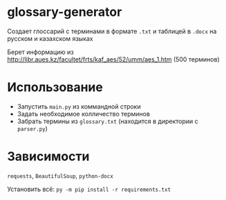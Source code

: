 # glossary-generator
Создает глоссарий с терминами в формате `.txt` и таблицей в `.docx` на русском и казахском языках

Берет информацию из http://libr.aues.kz/facultet/frts/kaf_aes/52/umm/aes_1.htm (500 терминов)

# Использование
- Запустить `main.py` из коммандной строки
- Задать необходимое колличество терминов
- Забрать термины из `glossary.txt` (находится в директории с `parser.py`)

# Зависимости
`requests`, `BeautifulSoup`, `python-docx`

Установить всё: `py -m pip install -r requirements.txt`
